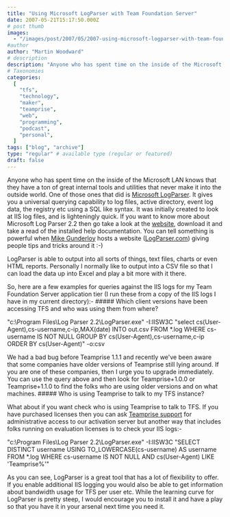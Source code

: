 ```yaml
---
title: "Using Microsoft LogParser with Team Foundation Server"
date: 2007-05-21T15:17:50.000Z
# post thumb
images:
  - "/images/post/2007/05/2007-using-microsoft-logparser-with-team-foundation-server.jpg"
#author
author: "Martin Woodward"
# description
description: "Anyone who has spent time on the inside of the Microsoft LAN knows that they have a ton of great internal tools and utilities that never."
# Taxonomies
categories:
  [
    "tfs",
    "technology",
    "maker",
    "teamprise",
    "web",
    "programming",
    "podcast",
    "personal",
  ]
tags: ["blog", "archive"]
type: "regular" # available type (regular or featured)
draft: false
---
```


Anyone who has spent time on the inside of the Microsoft LAN knows that they have a ton of great internal tools and utilities that never make it into the outside world. One of those ones that did is [Microsoft LogParser](http://www.microsoft.com/technet/scriptcenter/tools/logparser/default.mspx). It gives you a universal querying capability to log files, active directory, event log data, the registry etc using a SQL like syntax. It was initially created to look at IIS log files, and is lighteningly quick. If you want to know more about Microsoft Log Parser 2.2 then go take a look at the [website](http://www.microsoft.com/technet/scriptcenter/tools/logparser/default.mspx), download it and take a read of the installed help documentation. You can tell something is powerful when [Mike Gunderloy](http://www.larkware.com/) hosts a website ([LogParser.com](http://www.logparser.com/)) giving people tips and tricks around it :-)

LogParser is able to output into all sorts of things, text files, charts or even HTML reports. Personally I normally like to output into a CSV file so that I can load the data up into Excel and play a bit more with it there.

So, here are a few examples for queries against the IIS logs for my Team Foundation Server application tier (I run these from a copy of the IIS logs I have in my current directory):- ##### Which client versions have been accessing TFS and who was using them from where?

"c:\Program Files\Log Parser 2.2\LogParser.exe" -I:IISW3C "select cs(User-Agent),cs-username,c-ip,MAX(date) INTO out.csv FROM \*.log WHERE cs-username IS NOT NULL GROUP BY cs(User-Agent),cs-username,c-ip ORDER BY cs(User-Agent)" -o:csv

We had a bad bug before Teamprise 1.1.1 and recently we've been aware that some companies have older versions of Teamprise still lying around. If you are one of these companies, then I urge you to upgrade immediately. You can use the query above and then look for Teamprise+1.0.0 or Teamprise+1.1.0 to find the folks who are using older versions and on what machines. ##### Who is using Teamprise to talk to my TFS instance?

What about if you want check who is using Teamprise to talk to TFS. If you have purchased licenses then you can ask [Teamprise support](mailto:support@teamprise.com) for administrative access to our activation server but another way that includes folks running on evaluation licenses is to check your IIS logs:-

"c:\Program Files\Log Parser 2.2\LogParser.exe" -I:IISW3C "SELECT DISTINCT username USING TO_LOWERCASE(cs-username) AS username FROM \*.log WHERE cs-username IS NOT NULL AND cs(User-Agent) LIKE 'Teamprise%'"

As you can see, LogParser is a great tool that has a lot of flexibility to offer. If you enable additional IIS logging you would also be able to get information about bandwidth usage for TFS per user etc. While the learning curve for LogParser is pretty steep, I would encourage you to install it and have a play so that you have it in your arsenal next time you need it.

